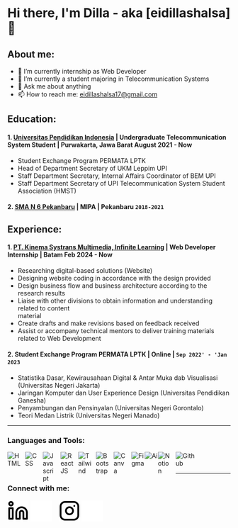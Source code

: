 # Hi there, I'm Dilla - aka [eidillashalsa]👋
## About me:
- 🔭 I’m currently internship as Web Developer 
- 🌱 I’m currently a student majoring in Telecommunication Systems
- 💬 Ask me about anything
- 📫 How to reach me: eidillashalsa17@gmail.com

## Education:

#### 1. [Universitas Pendidikan Indonesia](https://www.upi.edu/) | Undergraduate Telecommunication System Student | Purwakarta, Jawa Barat August 2021 - Now 
   - Student Exchange Program PERMATA LPTK
   - Head of Department Secretary of UKM Leppim UPI
   - Staff Department Secretary, Internal Affairs Coordinator of BEM UPI
   - Staff Department Secretary of UPI Telecommunication System Student Association (HMST)
     
 #### 2. [SMA N 6 Pekanbaru](https://sman6pekanbaru.sch.id/) | MIPA | Pekanbaru `2018-2021`
 
## Experience:
#### 1. [PT. Kinema Systrans Multimedia, Infinite Learning](https://www.infinitelearning.id/) | Web Developer Internship | Batam Feb 2024 - Now
   - Researching digital-based solutions (Website)
   - Designing website coding in accordance with the design provided
   - Design business flow and business architecture according to the research results
   - Liaise with other divisions to obtain information and understanding related to content    
     material
   - Create drafts and make revisions based on feedback received
   - Assist or accompany technical mentors to deliver training materials related to Web 
     Development
     
#### 2. Student Exchange Program PERMATA LPTK | Online | `Sep 2022' - 'Jan 2023`
   - Statistika Dasar, Kewirausahaan Digital & Antar Muka dab Visualisasi (Universitas Negeri 
     Jakarta)
   - Jaringan Komputer dan User Experience Design (Universitas Pendidikan Ganesha)
   - Penyambungan dan Pensinyalan (Universitas Negeri Gorontalo)
   - Teori Medan Listrik (Universitas Negeri Manado)
---

### Languages and Tools:

[<img align="left" alt="HTML" width="30px" src="https://th.bing.com/th?id=OSK.186555db9875591607e198f37e33cad2&w=102&h=102&c=7&o=6&dpr=1.3&pid=SANGAM" style="padding-right:10px;" />][webdev]
[<img align="left" alt="CSS" width="30px" src="https://th.bing.com/th?id=OSK.54041df1c4c3a2d060fc7d8062ae174b&w=46&h=46&c=11&rs=1&qlt=80&o=6&dpr=1.3&pid=SANGAM" style="padding-right:10px;" />][webdev]
[<img align="left" alt="Javascript" width="30px" src="https://skillforge.com/wp-content/uploads/2020/10/javascript.png" style="padding-right:10px;" />][webdev]
[<img align="left" alt="ReactJS" width="30px" src="https://th.bing.com/th?id=OSK.TaUHj4RydL4bl0Y_lEmaBZVHPkhEXb7x1l2X4CedGiM&w=102&h=102&c=7&o=6&dpr=1.3&pid=SANGAM" style="padding-right:10px;" />][webdev]
[<img align="left" alt="Tailwind" width="30px" src="https://mythinkpond.com/img/logo/tailwindcss-logo.png" style="padding-right:10px;" />][webdev]
[<img align="left" alt="Bootstrap" width="30px" src="https://th.bing.com/th?id=OSK.e7e37b7b956f79796237f90ce2cb7b59&w=46&h=46&c=11&rs=1&qlt=80&o=6&dpr=1.3&pid=SANGAM" style="padding-right:10px;" />][webdev]
[<img align="left" alt="Canva" width="30px" src="https://th.bing.com/th?id=ODLS.df532629-3229-49d9-b9ce-289bed5b4ba6&w=32&h=32&qlt=99&pcl=fffffa&o=6&pid=1.2" style="padding-right:10px;" />][webdev]
[<img align="left" alt="Figma" width="30px" src="https://th.bing.com/th?id=OSK.45962e2c46c7cbc263880160290e9005&w=46&h=46&c=11&rs=1&qlt=80&o=6&dpr=1.3&pid=SANGAM" style="padding-right:0px;" />][webdev]
[<img align="left" alt="Ai" width="30px" src="https://th.bing.com/th?id=OSK.79ba1382dceb5228a30219fd89cac9bc&w=102&h=102&c=7&o=6&dpr=1.3&pid=SANGAM" style="padding-right:0px;" />][webdev]
[<img align="left" alt="Notion" width="30px" src="https://th.bing.com/th?id=ODLS.80b38235-3403-4ff3-b4ce-6948d87619bb&w=32&h=32&qlt=99&pcl=fffffa&o=6&pid=1.2" style="padding-right:10px;" />][webdev]
[<img align="left" alt="Github" width="50px" src="https://logos-world.net/wp-content/uploads/2020/11/GitHub-Symbol.png" style="padding-right:10px;" />][webdev]

<br />
<br />

---
### Connect with me:

[![website](./img/linkedin-light.svg)](https://www.linkedin.com/in/eidilla-shalsadiza/#gh-light-mode-only)
[![website](./img/linkedin-dark.svg)](https://www.linkedin.com/in/eidilla-shalsadiza/#gh-dark-mode-only)
&nbsp;&nbsp;
[![website](./img/instagram-light.svg)](https://www.instagram.com/eidillashalsadiza/#gh-light-mode-only)
[![website](./img/instagram-dark.svg)](https://www.instagram.com/eidillashalsadiza/#gh-dark-mode-only)

[webdev]: https://github.com/vincentwidyan/vincentwidyan
